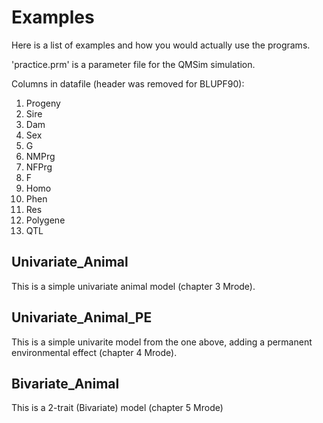 # Examples

Here is a list of examples and how you would actually use the programs. 

 'practice.prm' is a parameter file for the QMSim simulation. 
 
 Columns in datafile (header was removed for BLUPF90):
 <ol>
 <li>Progeny</li>
 <li>Sire</li>
 <li>Dam</li>
 <li>Sex</li>
 <li>G</li>
 <li>NMPrg</li>
 <li>NFPrg</li>
 <li>F</li>
 <li>Homo</li>
 <li>Phen</li>
 <li>Res</li>
 <li>Polygene</li>
 <li>QTL</li>
 </ol>

## Univariate_Animal

This is a simple univariate animal model (chapter 3 Mrode). 

## Univariate_Animal_PE

This is a simple univarite model from the one above, adding a permanent environmental effect (chapter 4 Mrode). 

## Bivariate_Animal

This is a 2-trait (Bivariate) model (chapter 5 Mrode)




